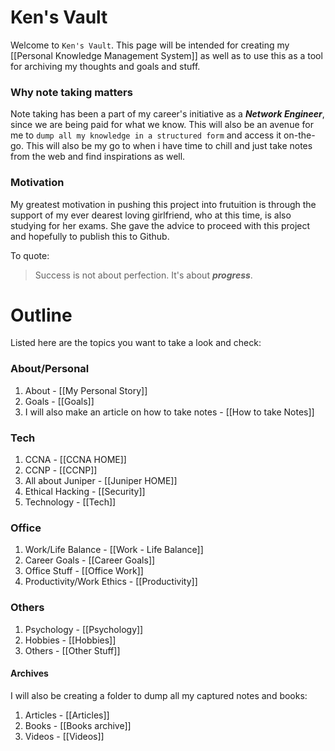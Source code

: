 # Ken's Vault

Welcome to `Ken's Vault`. This page will be intended for creating my [[Personal Knowledge Management System]] as well as to use this as a tool for archiving my thoughts and goals and stuff.

### Why note taking matters
Note taking has been a part of my career's initiative as a __*Network Engineer*__, since we are being paid for what we know. This will also be an avenue for me to `dump all my knowledge in a structured form` and access it on-the-go. This will also be my go to when i have time to chill and just take notes from the web and find inspirations as well.

### Motivation

My greatest motivation in pushing this project into frutuition is through the support of my ever dearest loving girlfriend, who at this time, is also studying for her exams. She gave the advice to proceed with this project and hopefully to publish this to Github.

To quote:
>Success is not about perfection.
  It's about __*progress*__.
  
  
  # Outline
  
  Listed here are the topics you want to take a look and check:
  
  ### About/Personal
 1. About - [[My Personal Story]]
 2. Goals - [[Goals]]
 3. I will also make an article on how to take notes - [[How to take Notes]]

### Tech
 1. CCNA - [[CCNA HOME]]
 2. CCNP - [[CCNP]]
 3. All about Juniper - [[Juniper HOME]]
 4. Ethical Hacking - [[Security]]
 5. Technology - [[Tech]]

### Office
 1. Work/Life Balance - [[Work - Life Balance]]
 2. Career Goals -  [[Career Goals]]
 3. Office Stuff - [[Office Work]]
 4. Productivity/Work Ethics - [[Productivity]]

### Others
 1. Psychology - [[Psychology]]
 2. Hobbies - [[Hobbies]]
 3. Others - [[Other Stuff]]


#### Archives

I will also be creating a folder to dump all my captured notes and books:

1. Articles - [[Articles]]
2. Books - [[Books archive]]
3. Videos - [[Videos]]
  
  
  
  
  
  
  
  
